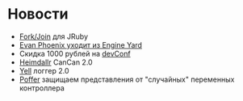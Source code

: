 # Новости
* [Fork/Join](http://www.igvita.com/2012/02/29/work-stealing-and-recursive-partitioning-with-fork-join/) для JRuby
* [Evan Phoenix уходит из Engine Yard](http://blog.fallingsnow.net/2012/03/28/a-new-door-opens/)
* Скидка 1000 рублей на [devConf](http://devconf.ru/join/?coupon=railsclub)
* [Heimdallr](https://github.com/roundlake/heimdallr) CanCan 2.0
* [Yell](https://github.com/rudionrails/yell) логгер 2.0
* [Poffer](https://github.com/hudge/proffer) защищаем представления от "случайных" переменных контроллера
